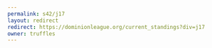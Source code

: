 ```yaml
---
permalink: s42/j17
layout: redirect
redirect: https://dominionleague.org/current_standings?div=j17
owner: truffles
---
```

